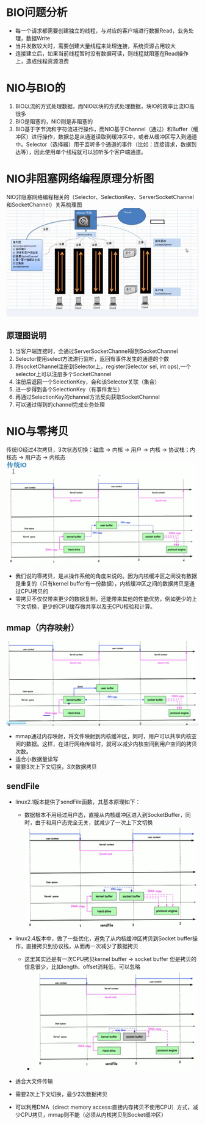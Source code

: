 # BIO问题分析
* 每一个请求都需要创建独立的线程，与对应的客户端进行数据Read，业务处理，数据Write
* 当并发数较大时，需要创建大量线程来处理连接，系统资源占用较大
* 连接建立后，如果当前线程暂时没有数据可读，则线程就阻塞在Read操作上，造成线程资源浪费
# NIO与BIO的
1. BIO以流的方式处理数据，而NIO以块的方式处理数据，块IO的效率比流IO高很多
2. BIO是阻塞的，NIO则是非阻塞的
3. BIO基于字节流和字符流进行操作，而NIO基于Channel（通过）和Buffer（缓冲区）进行操作，数据总是从通道读取到缓冲区中，或者从缓冲区写入到通道中。Selector（选择器）用于监听多个通道的事件（比如：连接请求，数据到达等），因此使用单个线程就可以监听多个客户端通道。
# NIO非阻塞网络编程原理分析图
NIO非阻塞网络编程相关的（Selector、SelectionKey、ServerSocketChannel和SocketChannel）关系梳理图
![selector](./imgs/selector.jpg)
## 原理图说明
1. 当客户端连接时，会通过ServerSocketChannel得到SocketChannel
2. Selector使用select方法进行监听，返回有事件发生的通道的个数
3. 将socketChannel注册到Selector上，register(Selector sel, int ops),一个selector上可以注册多个SocketChannel
4. 注册后返回一个SelectionKey，会和该Selector关联（集合）
5. 进一步得到各个SelectionKey（有事件发生）
6. 再通过SelectionKey的channel方法反向获取SocketChannel
7. 可以通过得到的channel完成业务处理
# NIO与零拷贝
传统IO经过4次拷贝，3次状态切换：磁盘 -> 内核 -> 用户 -> 内核 -> 协议栈；内核态 -> 用户态 -> 内核态
![传统IO拷贝](./imgs/iocopy.png)
* 我们说的零拷贝，是从操作系统的角度来说的。因为内核缓冲区之间没有数据是重复的（只有kernel buffer有一份数据），内核缓冲区之间的数据拷贝是通过CPU拷贝的
* 零拷贝不仅仅带来更少的数据复制，还能带来其他的性能优势，例如更少的上下文切换，更少的CPU缓存微共享以及无CPU校验和计算。
## mmap（内存映射）
![mmap](./imgs/mmap.png)
* mmap通过内存映射，将文件映射到内核缓冲区，同时，用户可以共享内核空间的数据。这样，在进行网络传输时，就可以减少内核空间到用户空间的拷贝次数。
* 适合小数据量读写
* 需要3次上下文切换，3次数据拷贝

## sendFile
* linux2.1版本提供了sendFile函数，其基本原理如下：
  * 数据根本不用经过用户态，直接从内核缓冲区进入到SocketBuffer，同时，由于和用户态完全无关，就减少了一次上下文切换
    ![sendFile1](./imgs/sendFile1.png)
    
* linux2.4版本中，做了一些优化，避免了从内核缓冲区拷贝到Socket buffer操作，直接拷贝到协议栈，从而再一次减少了数据拷贝
  * 这里其实还是有一次CPU拷贝kernel buffer -> socket buffer 但是拷贝的信息很少，比如length、offset消耗低，可以忽略
    * ![sendFile2](./imgs/sendFile2.png)
* 适合大文件传输
* 需要2次上下文切换，最少2次数据拷贝
* 可以利用DMA（direct memory access:直接内存拷贝不使用CPU）方式，减少CPU拷贝，mmap则不能（必须从内核拷贝到Socket缓冲区）